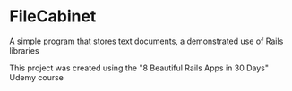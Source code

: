 # FileCabinet
A simple program that stores text documents, a demonstrated use of Rails libraries

This project was created using the "8 Beautiful Rails Apps in 30 Days" Udemy course
